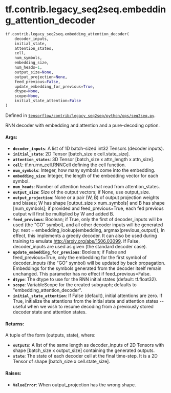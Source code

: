 <div itemscope itemtype="http://developers.google.com/ReferenceObject">
<meta itemprop="name" content="tf.contrib.legacy_seq2seq.embedding_attention_decoder" />
<meta itemprop="path" content="Stable" />
</div>

# tf.contrib.legacy_seq2seq.embedding_attention_decoder

``` python
tf.contrib.legacy_seq2seq.embedding_attention_decoder(
    decoder_inputs,
    initial_state,
    attention_states,
    cell,
    num_symbols,
    embedding_size,
    num_heads=1,
    output_size=None,
    output_projection=None,
    feed_previous=False,
    update_embedding_for_previous=True,
    dtype=None,
    scope=None,
    initial_state_attention=False
)
```



Defined in [`tensorflow/contrib/legacy_seq2seq/python/ops/seq2seq.py`](https://www.tensorflow.org/code/tensorflow/contrib/legacy_seq2seq/python/ops/seq2seq.py).

RNN decoder with embedding and attention and a pure-decoding option.

#### Args:

* <b>`decoder_inputs`</b>: A list of 1D batch-sized int32 Tensors (decoder inputs).
* <b>`initial_state`</b>: 2D Tensor [batch_size x cell.state_size].
* <b>`attention_states`</b>: 3D Tensor [batch_size x attn_length x attn_size].
* <b>`cell`</b>: tf.nn.rnn_cell.RNNCell defining the cell function.
* <b>`num_symbols`</b>: Integer, how many symbols come into the embedding.
* <b>`embedding_size`</b>: Integer, the length of the embedding vector for each symbol.
* <b>`num_heads`</b>: Number of attention heads that read from attention_states.
* <b>`output_size`</b>: Size of the output vectors; if None, use output_size.
* <b>`output_projection`</b>: None or a pair (W, B) of output projection weights and
    biases; W has shape [output_size x num_symbols] and B has shape
    [num_symbols]; if provided and feed_previous=True, each fed previous
    output will first be multiplied by W and added B.
* <b>`feed_previous`</b>: Boolean; if True, only the first of decoder_inputs will be
    used (the "GO" symbol), and all other decoder inputs will be generated by:
      next = embedding_lookup(embedding, argmax(previous_output)),
    In effect, this implements a greedy decoder. It can also be used
    during training to emulate http://arxiv.org/abs/1506.03099.
    If False, decoder_inputs are used as given (the standard decoder case).
* <b>`update_embedding_for_previous`</b>: Boolean; if False and feed_previous=True,
    only the embedding for the first symbol of decoder_inputs (the "GO"
    symbol) will be updated by back propagation. Embeddings for the symbols
    generated from the decoder itself remain unchanged. This parameter has
    no effect if feed_previous=False.
* <b>`dtype`</b>: The dtype to use for the RNN initial states (default: tf.float32).
* <b>`scope`</b>: VariableScope for the created subgraph; defaults to
    "embedding_attention_decoder".
* <b>`initial_state_attention`</b>: If False (default), initial attentions are zero.
    If True, initialize the attentions from the initial state and attention
    states -- useful when we wish to resume decoding from a previously
    stored decoder state and attention states.


#### Returns:

A tuple of the form (outputs, state), where:
* <b>`outputs`</b>: A list of the same length as decoder_inputs of 2D Tensors with
      shape [batch_size x output_size] containing the generated outputs.
* <b>`state`</b>: The state of each decoder cell at the final time-step.
      It is a 2D Tensor of shape [batch_size x cell.state_size].


#### Raises:

* <b>`ValueError`</b>: When output_projection has the wrong shape.